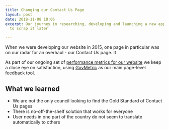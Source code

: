 ```yaml
---
title: Changing our Contact Us Page
layout: post
date: 2018-11-08 18:06
excerpt: Our journey in researching, developing and launching a new approach, only
  to scrap it later

---
```

When we were developing our website in 2015, one page in particular was on our radar for an overhaul  - our Contact Us page. It 

As part of our ongoing set of [performance metrics for our website](https://digital.oxford.gov.uk/performance) we keep a close eye on satisfaction, using [GovMetric](https://www.govmetric.com/how-it-works.html) as our main page-level feedback tool.

## What we learned

* We are not the only council looking to find the Gold Standard of Contact Us pages
* There is no-off-the-shelf solution that works for everyone
* User needs in one part of the country do not seem to translate automatically to others